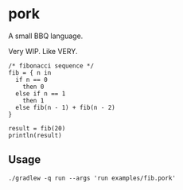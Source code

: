 # pork

A small BBQ language.

Very WIP. Like VERY.

```pork
/* fibonacci sequence */
fib = { n in
  if n == 0
    then 0
  else if n == 1
    then 1
  else fib(n - 1) + fib(n - 2)
}

result = fib(20)
println(result)
```

## Usage

```
./gradlew -q run --args 'run examples/fib.pork'
```
